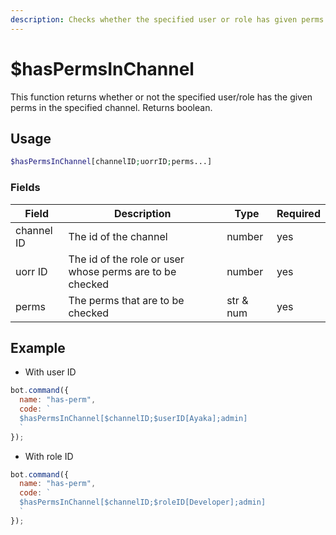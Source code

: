 ```yaml
---
description: Checks whether the specified user or role has given perms
---
```


# $hasPermsInChannel

This function returns whether or not the specified user/role has the given perms in the specified channel. Returns boolean.

## Usage

```php
$hasPermsInChannel[channelID;uorrID;perms...]
```

### Fields

| Field      | Description                                              | Type      | Required |
| ---------- | -------------------------------------------------------- | --------- | -------- |
| channel ID | The id of the channel                                    | number    | yes      |
| uorr ID    | The id of the role or user whose perms are to be checked | number    | yes      |
| perms      | The perms that are to be checked                         | str & num | yes      |

## Example

* With user ID

```javascript
bot.command({
  name: "has-perm",
  code: `
  $hasPermsInChannel[$channelID;$userID[Ayaka];admin]
  `
});
```

* With role ID

```javascript
bot.command({
  name: "has-perm",
  code: `
  $hasPermsInChannel[$channelID;$roleID[Developer];admin]
  `
});
```
